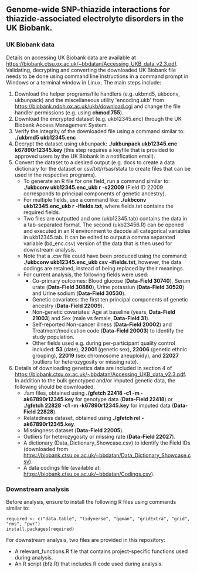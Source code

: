 ## Genome-wide SNP-thiazide interactions for thiazide-associated electrolyte disorders in the UK Biobank. 

### UK Biobank data
Details on accessing UK Biobank data are available at https://biobank.ctsu.ox.ac.uk/~bbdatan/Accessing_UKB_data_v2.3.pdf. Validating, decrypting and converting the downloaded UK Biobank file needs to be done using command line instructions in a command prompt in Windows or a terminal window in Linux. The main steps include:
1. Download the helper programs/file handlers (e.g. ukbmd5, ukbconv, ukbunpack) and the miscellaneous utility 'encoding.ukb' from https://biobank.ndph.ox.ac.uk/ukb/download.cgi and change the file handler permissions (e.g. using **chmod 755**).
2. Download the encrypted dataset (e.g. ukb12345.enc) through the UK Biobank Access Management System.
3. Verify the integrity of the downloaded file using a command similar to: **./ukbmd5 ukb12345.enc**
4. Decrypt the dataset using ukbunpack: **./ukbunpack ukb12345.enc k67890r12345.key** (this step requires a keyfile that is provided to approved users by the UK Biobank in a notification email).
5. Convert the dataset to a desired output (e.g. docs to create a data dictionary for the dataset or csv/txt/r/sas/stata to create files that can be used in the respective programs). 
    - To generate an R file for one field, run a command similar to: **./ukbconv ukb12345.enc_ukb r -s22009** (Field ID 22009 corresponds to principal components of genetic ancestry). 
    - For multiple fields, use a command like: **./ukbconv ukb12345.enc_ukb r -ifields.txt**, where fields.txt contains the required fields.
    - Two files are outputted and one (ukb12345.tab) contains the data in a tab-separated format. The second (ukb23456.R) can be opened and executed in an R environment to decode all categorical variables in ukb12345.tab. It can be edited to output a comma separated variable (bd_enc.csv) version of the data that is then used for downstream analysis.
    - Note that a .csv file could have been produced using the command: **./ukbconv ukb12345.enc_ukb csv -ifields.txt**, however, the data codings are retained, instead of being replaced by their meanings. 
    - For current analysis, the following fields were used:
       * Co-primary outcomes: Blood glucose (**Data-Field 30740**), Serum urate (**Data-Field 30880**), Urine potassiun (**Data-Field 30520**) and Urine sodium (**Data-Field 30530**).
       * Genetic covariates: the first ten principal components of genetic ancestry (**Data-Field 22009**).
       * Non-genetic covariates: Age at baseline (years, <b>Data-Field 21003</b>) and Sex (male vs female, **Data-Field 31**).
       * Self-reported Non-cancer illness (**Data-Field 20002**) and Treatment/medication code (**Data-Field 20003**) to identify the study population.
       * Other fields used e.g. during per-participant quality control included: **53** (date), **22001** (genetic sex), **22006** (genetic ethnic grouping), **22019** (sex chromosome aneuploidy), and **22027** (outliers for heterozygosity or missing rate).
6. Details of downloading genetics data are included in section 4 of https://biobank.ctsu.ox.ac.uk/~bbdatan/Accessing_UKB_data_v2.3.pdf. In addition to the bulk genotyped and/or imputed genetic data, the following should be downloaded.
    - .fam files, obtained using **./gfetch 22418 -c1 -m -ak67890r12345.key** for genotype data (**Data-Field 22418**) or **./gfetch 22828 -c1 -m -k67890r12345.key** for imputed data (**Data-Field 22828**). 
    - Relatedness dataset, obtained using **./gfetch rel -ak67890r12345.key**.
    - Missingness dataset (**Data-Field 22005**).
    - Outliers for heterozygosity or missing rate (**Data-Field 22027**).
    - A dictionary (Data_Dictionary_Showcase.csv) to identify the Field IDs (downloaded from https://biobank.ctsu.ox.ac.uk/~bbdatan/Data_Dictionary_Showcase.csv).
    - A data codings file (available at: https://biobank.ctsu.ox.ac.uk/~bbdatan/Codings.csv).

### Downstream analysis
Before analysis, ensure to install the following R files using commands similar to:
   ```{r install required packages, include = FALSE}
   required <- c("data.table", "tidyverse", "qqman", "gridExtra", "grid", "rms", "pwr")
   install.packages(required)
   ```
For downstream analysis, two files are provided in this repository:
* A relevant_functions.R file that contains project-specific functions used during analysis.
* An R script (bfz.R) that includes R code used during analysis.
